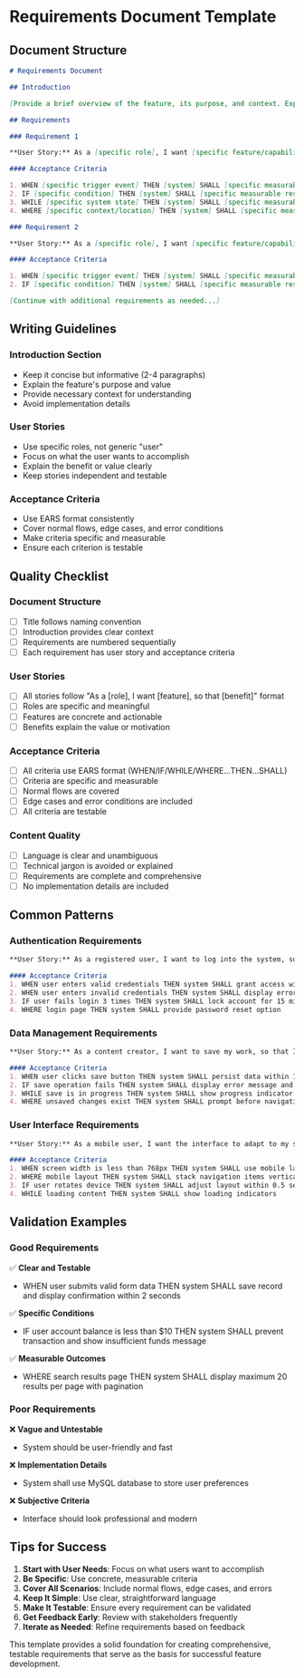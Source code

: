# Requirements Document Template

## Document Structure

```markdown
# Requirements Document

## Introduction

[Provide a brief overview of the feature, its purpose, and context. Explain what problem it solves and why it's needed.]

## Requirements

### Requirement 1

**User Story:** As a [specific role], I want [specific feature/capability], so that [specific benefit/value].

#### Acceptance Criteria

1. WHEN [specific trigger event] THEN [system] SHALL [specific measurable response]
2. IF [specific condition] THEN [system] SHALL [specific measurable response]
3. WHILE [specific system state] THEN [system] SHALL [specific measurable response]
4. WHERE [specific context/location] THEN [system] SHALL [specific measurable response]

### Requirement 2

**User Story:** As a [specific role], I want [specific feature/capability], so that [specific benefit/value].

#### Acceptance Criteria

1. WHEN [specific trigger event] THEN [system] SHALL [specific measurable response]
2. IF [specific condition] THEN [system] SHALL [specific measurable response]

[Continue with additional requirements as needed...]
```

## Writing Guidelines

### Introduction Section
- Keep it concise but informative (2-4 paragraphs)
- Explain the feature's purpose and value
- Provide necessary context for understanding
- Avoid implementation details

### User Stories
- Use specific roles, not generic "user"
- Focus on what the user wants to accomplish
- Explain the benefit or value clearly
- Keep stories independent and testable

### Acceptance Criteria
- Use EARS format consistently
- Cover normal flows, edge cases, and error conditions
- Make criteria specific and measurable
- Ensure each criterion is testable

## Quality Checklist

### Document Structure
- [ ] Title follows naming convention
- [ ] Introduction provides clear context
- [ ] Requirements are numbered sequentially
- [ ] Each requirement has user story and acceptance criteria

### User Stories
- [ ] All stories follow "As a [role], I want [feature], so that [benefit]" format
- [ ] Roles are specific and meaningful
- [ ] Features are concrete and actionable
- [ ] Benefits explain the value or motivation

### Acceptance Criteria
- [ ] All criteria use EARS format (WHEN/IF/WHILE/WHERE...THEN...SHALL)
- [ ] Criteria are specific and measurable
- [ ] Normal flows are covered
- [ ] Edge cases and error conditions are included
- [ ] All criteria are testable

### Content Quality
- [ ] Language is clear and unambiguous
- [ ] Technical jargon is avoided or explained
- [ ] Requirements are complete and comprehensive
- [ ] No implementation details are included

## Common Patterns

### Authentication Requirements
```markdown
**User Story:** As a registered user, I want to log into the system, so that I can access my personal data.

#### Acceptance Criteria
1. WHEN user enters valid credentials THEN system SHALL grant access within 2 seconds
2. WHEN user enters invalid credentials THEN system SHALL display error message
3. IF user fails login 3 times THEN system SHALL lock account for 15 minutes
4. WHERE login page THEN system SHALL provide password reset option
```

### Data Management Requirements
```markdown
**User Story:** As a content creator, I want to save my work, so that I don't lose my progress.

#### Acceptance Criteria
1. WHEN user clicks save button THEN system SHALL persist data within 1 second
2. IF save operation fails THEN system SHALL display error message and retry
3. WHILE save is in progress THEN system SHALL show progress indicator
4. WHERE unsaved changes exist THEN system SHALL prompt before navigation
```

### User Interface Requirements
```markdown
**User Story:** As a mobile user, I want the interface to adapt to my screen size, so that I can use the app effectively.

#### Acceptance Criteria
1. WHEN screen width is less than 768px THEN system SHALL use mobile layout
2. WHERE mobile layout THEN system SHALL stack navigation items vertically
3. IF user rotates device THEN system SHALL adjust layout within 0.5 seconds
4. WHILE loading content THEN system SHALL show loading indicators
```

## Validation Examples

### Good Requirements
✅ **Clear and Testable**
- WHEN user submits valid form data THEN system SHALL save record and display confirmation within 2 seconds

✅ **Specific Conditions**
- IF user account balance is less than $10 THEN system SHALL prevent transaction and show insufficient funds message

✅ **Measurable Outcomes**
- WHERE search results page THEN system SHALL display maximum 20 results per page with pagination

### Poor Requirements
❌ **Vague and Untestable**
- System should be user-friendly and fast

❌ **Implementation Details**
- System shall use MySQL database to store user preferences

❌ **Subjective Criteria**
- Interface should look professional and modern

## Tips for Success

1. **Start with User Needs**: Focus on what users want to accomplish
2. **Be Specific**: Use concrete, measurable criteria
3. **Cover All Scenarios**: Include normal flows, edge cases, and errors
4. **Keep It Simple**: Use clear, straightforward language
5. **Make It Testable**: Ensure every requirement can be validated
6. **Get Feedback Early**: Review with stakeholders frequently
7. **Iterate as Needed**: Refine requirements based on feedback

This template provides a solid foundation for creating comprehensive, testable requirements that serve as the basis for successful feature development.